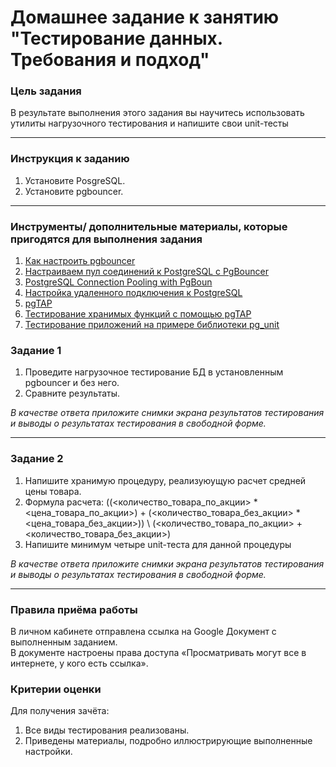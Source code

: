 # Домашнее задание к занятию "Тестирование данных. Требования и подход"

### Цель задания

В результате выполнения этого задания вы научитесь использовать утилиты нагрузочного тестирования и напишите свои unit-тесты

------

### Инструкция к заданию

1. Установите PosgreSQL.
2. Установите pgbouncer.
------

### Инструменты/ дополнительные материалы, которые пригодятся для выполнения задания

1. [Как настроить pgbouncer](https://auganrymkhan.com/tutorial/kak-nastroit-pgbouncer)
2. [Настраиваем пул соединений к PostgreSQL с PgBouncer](https://eax.me/pgbouncer/)
3. [PostgreSQL Connection Pooling with PgBoun](https://pgdash.io/blog/pgbouncer-connection-pool.html)
4. [Настройка удаленного подключения к PostgreSQL](https://1cloud.ru/help/windows/ws2019_psql_remote_coonect)
5. [pgTAP](https://pgtap.org)
6. [Тестирование хранимых функций с помощью pgTAP](https://www.pvsm.ru/testirovanie/53354)
7. [Тестирование приложений на примере библиотеки pg_unit](https://pgcookbook.ru/article/pg_unit.html)


### Задание 1

1. Проведите нагрузочное тестирование БД в установленным pgbouncer и без него.
2. Сравните результаты.

*В качестве ответа приложите снимки экрана результатов тестирования и выводы о результатах тестирования в свободной форме.*

------

### Задание 2

1. Напишите хранимую процедуру, реализуюущую расчет средней цены товара. 
2. Формула расчета: ((<количество_товара_по_акции> \* <цена_товара_по_акции>) + (<количество_товара_без_акции> \* <цена_товара_без_акции>)) \\ (<количество_товара_по_акции> + <количество_товара_без_акции>)
3. Напишите минимум четыре unit-теста для данной процедуры 

*В качестве ответа приложите снимки экрана результатов тестирования и выводы о результатах тестирования в свободной форме.*

------

### Правила приёма работы

В личном кабинете отправлена ссылка на Google Документ с выполненным заданием.  
В документе настроены права доступа «Просматривать могут все в интернете, у кого есть ссылка».

### Критерии оценки

Для получения зачёта:
1. Все виды тестирования реализованы.
2. Приведены материалы, подробно иллюстрирующие выполненные настройки.
